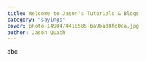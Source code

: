 ```yaml
---
title: Welcome to Jason's Tutorials & Blogs
category: "sayings"
cover: photo-1490474418585-ba9bad8fd0ea.jpg
author: Jason Quach
---
```


abc